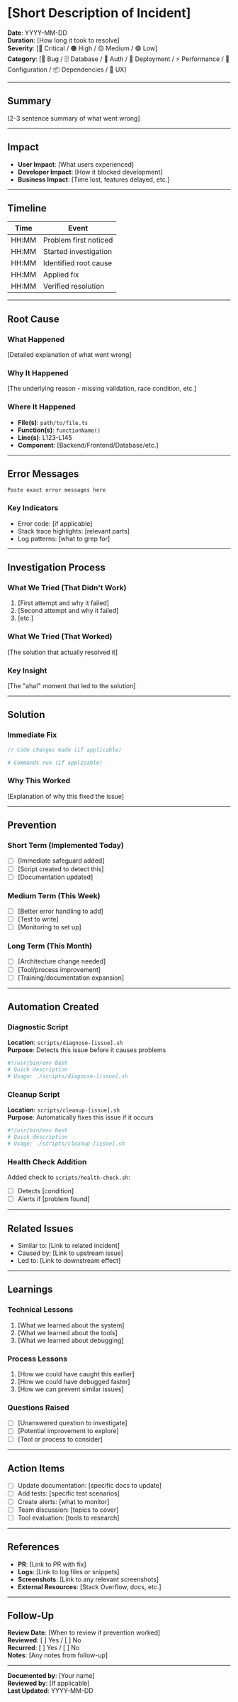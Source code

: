 # [Short Description of Incident]

**Date**: YYYY-MM-DD  
**Duration**: [How long it took to resolve]  
**Severity**: [🔴 Critical / 🟠 High / 🟡 Medium / 🟢 Low]  
**Category**: [🐛 Bug / 🗄️ Database / 🔐 Auth / 🚀 Deployment / ⚡ Performance / 🔧 Configuration / 📦 Dependencies / 🤔 UX]

---

## Summary

[2-3 sentence summary of what went wrong]

---

## Impact

- **User Impact**: [What users experienced]
- **Developer Impact**: [How it blocked development]
- **Business Impact**: [Time lost, features delayed, etc.]

---

## Timeline

| Time | Event |
|------|-------|
| HH:MM | Problem first noticed |
| HH:MM | Started investigation |
| HH:MM | Identified root cause |
| HH:MM | Applied fix |
| HH:MM | Verified resolution |

---

## Root Cause

### What Happened
[Detailed explanation of what went wrong]

### Why It Happened
[The underlying reason - missing validation, race condition, etc.]

### Where It Happened
- **File(s)**: `path/to/file.ts`
- **Function(s)**: `functionName()`
- **Line(s)**: L123-L145
- **Component**: [Backend/Frontend/Database/etc.]

---

## Error Messages

```
Paste exact error messages here
```

### Key Indicators
- Error code: [if applicable]
- Stack trace highlights: [relevant parts]
- Log patterns: [what to grep for]

---

## Investigation Process

### What We Tried (That Didn't Work)
1. [First attempt and why it failed]
2. [Second attempt and why it failed]
3. [etc.]

### What We Tried (That Worked)
[The solution that actually resolved it]

### Key Insight
[The "aha!" moment that led to the solution]

---

## Solution

### Immediate Fix
```typescript
// Code changes made (if applicable)
```

```bash
# Commands run (if applicable)
```

### Why This Worked
[Explanation of why this fixed the issue]

---

## Prevention

### Short Term (Implemented Today)
- [ ] [Immediate safeguard added]
- [ ] [Script created to detect this]
- [ ] [Documentation updated]

### Medium Term (This Week)
- [ ] [Better error handling to add]
- [ ] [Test to write]
- [ ] [Monitoring to set up]

### Long Term (This Month)
- [ ] [Architecture change needed]
- [ ] [Tool/process improvement]
- [ ] [Training/documentation expansion]

---

## Automation Created

### Diagnostic Script
**Location**: `scripts/diagnose-[issue].sh`  
**Purpose**: Detects this issue before it causes problems

```bash
#!/usr/bin/env bash
# Quick description
# Usage: ./scripts/diagnose-[issue].sh
```

### Cleanup Script
**Location**: `scripts/cleanup-[issue].sh`  
**Purpose**: Automatically fixes this issue if it occurs

```bash
#!/usr/bin/env bash
# Quick description
# Usage: ./scripts/cleanup-[issue].sh
```

### Health Check Addition
Added check to `scripts/health-check.sh`:
- [ ] Detects [condition]
- [ ] Alerts if [problem found]

---

## Related Issues

- Similar to: [Link to related incident]
- Caused by: [Link to upstream issue]
- Led to: [Link to downstream effect]

---

## Learnings

### Technical Lessons
1. [What we learned about the system]
2. [What we learned about the tools]
3. [What we learned about debugging]

### Process Lessons
1. [How we could have caught this earlier]
2. [How we could have debugged faster]
3. [How we can prevent similar issues]

### Questions Raised
- [ ] [Unanswered question to investigate]
- [ ] [Potential improvement to explore]
- [ ] [Tool or process to consider]

---

## Action Items

- [ ] Update documentation: [specific docs to update]
- [ ] Add tests: [specific test scenarios]
- [ ] Create alerts: [what to monitor]
- [ ] Team discussion: [topics to cover]
- [ ] Tool evaluation: [tools to research]

---

## References

- **PR**: [Link to PR with fix]
- **Logs**: [Link to log files or snippets]
- **Screenshots**: [Link to any relevant screenshots]
- **External Resources**: [Stack Overflow, docs, etc.]

---

## Follow-Up

**Review Date**: [When to review if prevention worked]  
**Reviewed**: [ ] Yes / [ ] No  
**Recurred**: [ ] Yes / [ ] No  
**Notes**: [Any notes from follow-up]

---

**Documented by**: [Your name]  
**Reviewed by**: [If applicable]  
**Last Updated**: YYYY-MM-DD
